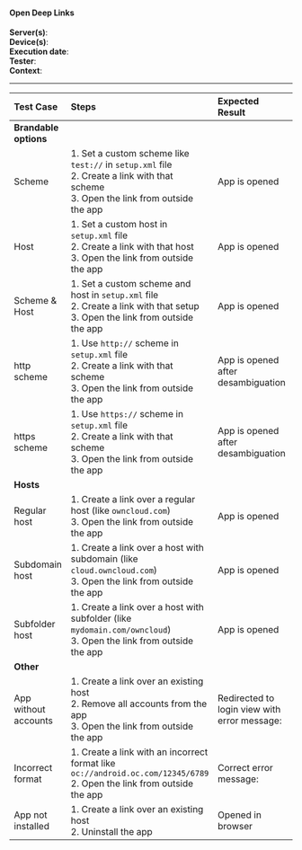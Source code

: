 #### Open Deep Links


**Server(s)**: <br>
**Device(s)**: <br>
**Execution date**: <br>
**Tester**: <br>
**Context**: <br>

---

 
| Test Case | Steps | Expected Result | Result | Related Comment |
| :-------- | :---- | :-------------- | :----: | :-------------- |
|**Brandable options**|||||||
| Scheme | 1. Set a custom scheme like `test://` in `setup.xml` file<br>2. Create a link with that scheme<br>3. Open the link from outside the app | App is opened |  |  |
| Host | 1. Set a custom host in `setup.xml` file<br>2. Create a link with that host<br>3. Open the link from outside the app | App is opened |  |  |
| Scheme & Host | 1. Set a custom scheme and host in `setup.xml` file<br>2. Create a link with that setup<br>3. Open the link from outside the app | App is opened |  |  |
| http scheme | 1. Use `http://` scheme in `setup.xml` file<br>2. Create a link with that scheme<br>3. Open the link from outside the app | App is opened after desambiguation |  |  |
| https scheme | 1. Use `https://` scheme in `setup.xml` file<br>2. Create a link with that scheme<br>3. Open the link from outside the app | App is opened after desambiguation |  |  |
|**Hosts**|||||||
| Regular host | 1. Create a link over a regular host (like `owncloud.com`) <br>3. Open the link from outside the app | App is opened |  |  |
| Subdomain host | 1. Create a link over a host with subdomain (like `cloud.owncloud.com`) <br>3. Open the link from outside the app | App is opened |  |  |
| Subfolder host | 1. Create a link over a host with subfolder (like `mydomain.com/owncloud`) <br>3. Open the link from outside the app | App is opened |  |  |
|**Other**|||
| App without accounts | 1. Create a link over an existing host<br>2. Remove all accounts from the app<br>3. Open the link from outside the app | Redirected to login view with error message:  |  |  |
| Incorrect format | 1. Create a link with an incorrect format like `oc://android.oc.com/12345/6789`<br>2. Open the link from outside the app | Correct error message: |  |  |
| App not installed | 1. Create a link over an existing host<br>2. Uninstall the app | Opened in browser |  |  |